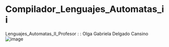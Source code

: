 # Compilador_Lenguajes_Automatas_ii
Lenguajes_Automatas_II_Profesor : : Olga Gabriela Delgado Cansino
![image](https://user-images.githubusercontent.com/89879397/146076915-20bcb9c4-9818-49e3-9346-fffeefb0d56f.png)
